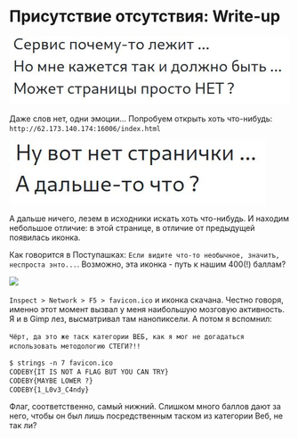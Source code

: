 # Присутствие отсутствия: Write-up #

![](writeup/error.jpg)

Даже слов нет, одни эмоции... Попробуем открыть хоть что-нибудь: `http://62.173.140.174:16006/index.html`

![](writeup/no_page.jpg)

А дальше ничего, лезем в исходники искать хоть что-нибудь. И находим небольшое отличие: в этой странице, в отличие от предыдущей появилась иконка.

Как говорится в Поступашках: `Если видите что-то необычное, значитъ, неспроста энто...`. Возможно, эта иконка - путь к нашим 400(!) баллам?

![](writeup/favicon.ico)

`Inspect > Network > F5 > favicon.ico` и иконка скачана. Честно говоря, именно этот момент вызвал у меня наибольшую мозговую активность.
Я и в Gimp лез, высматривал там нанопиксели. А потом я вспомнил:

`Чёрт, да это же таск категории ВЕБ, как я мог не догадаться использовать методологию СТЕГИ?!!`

    $ strings -n 7 favicon.ico                                          
    CODEBY{IT IS NOT A FLAG BUT YOU CAN TRY}
    CODEBY{MAYBE LOWER ?}
    CODEBY{1_L0v3_C4ndy}

Флаг, соответственно, самый нижний. Слишком много баллов дают за него, чтобы он был лишь посредственным таском из категории Веб, не так ли?
